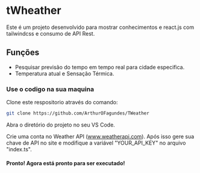 # tWheather

Este é um projeto desenvolvido para mostrar conhecimentos e react.js com tailwindcss e consumo de API Rest.

## Funções

- Pesquisar previsão do tempo em tempo real para cidade especifica.
- Temperatura atual e Sensação Térmica.

### Use o codigo na sua maquina

Clone este respositorio através do comando:

```bash
git clone https://github.com/ArthurOFagundes/TWeather
```

Abra o diretório do projeto no seu VS Code.

Crie uma conta no Weather API (www.weatherapi.com).
Após isso gere sua chave de API no site e modifique a variável "YOUR_API_KEY" no arquivo "index.ts".

#### Pronto! Agora está pronto para ser executado!
